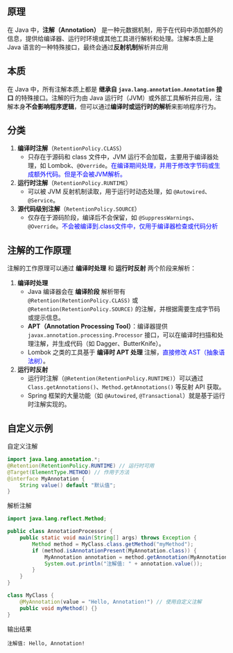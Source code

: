 ## 原理
在 Java 中，**注解（Annotation）** 是一种元数据机制，用于在代码中添加额外的信息，提供给编译器、运行时环境或其他工具进行解析和处理。注解本质上是 Java 语言的一种特殊接口，最终会通过**反射机制**解析并应用

## 本质
在 Java 中，所有注解本质上都是 **继承自 `java.lang.annotation.Annotation` 接口** 的特殊接口。注解的行为由 Java 运行时（JVM）或外部工具解析并应用，注解本身**不会影响程序逻辑**，但可以通过**编译时或运行时的解析**来影响程序行为。


## 分类
1. **编译时注解**（`RetentionPolicy.CLASS`）
    - 只存在于源码和 class 文件中，JVM 运行不会加载，主要用于编译器处理，如 Lombok、`@Override`。<span style="color: blue;">在编译期间处理，并用于修改字节码或生成额外代码。但是不会被JVM解析。</span>
2. **运行时注解**（`RetentionPolicy.RUNTIME`）
    - 可以被 JVM 反射机制读取，用于运行时动态处理，如 `@Autowired`、`@Service`。
3. **源代码级别注解**（`RetentionPolicy.SOURCE`）
    - 仅存在于源码阶段，编译后不会保留，如 `@SuppressWarnings`、`@Override`。<span style="color: blue;">不会被编译到.class文件中，仅用于编译器检查或代码分析</span>


## 注解的工作原理

注解的工作原理可以通过 **编译时处理** 和 **运行时反射** 两个阶段来解析：

1. **编译时处理**
	- Java 编译器会在 **编译阶段** 解析带有 `@Retention(RetentionPolicy.CLASS)` 或 `@Retention(RetentionPolicy.SOURCE)` 的注解，并根据需要生成字节码或提示信息。
	- **APT（Annotation Processing Tool）**：编译器提供 `javax.annotation.processing.Processor` 接口，可以在编译时扫描和处理注解，并生成代码（如 Dagger、ButterKnife）。
	- Lombok 之类的工具基于 **编译时 APT 处理** 注解，<span style="color: blue;">直接修改 AST（抽象语法树）</span>。
2. **运行时反射**
	- 运行时注解（`@Retention(RetentionPolicy.RUNTIME)`）可以通过 `Class.getAnnotations()`、`Method.getAnnotations()` 等反射 API 获取。
	- Spring 框架的大量功能（如 `@Autowired`, `@Transactional`）就是基于运行时注解实现的。


## 自定义示例
自定义注解
```java 
import java.lang.annotation.*; 
@Retention(RetentionPolicy.RUNTIME) // 运行时可用 
@Target(ElementType.METHOD) // 作用于方法 
@interface MyAnnotation { 
	String value() default "默认值"; 
}
```

解析注解
```java
import java.lang.reflect.Method;

public class AnnotationProcessor {
    public static void main(String[] args) throws Exception {
        Method method = MyClass.class.getMethod("myMethod");
        if (method.isAnnotationPresent(MyAnnotation.class)) {
            MyAnnotation annotation = method.getAnnotation(MyAnnotation.class);
            System.out.println("注解值: " + annotation.value());
        }
    }
}

class MyClass {
    @MyAnnotation(value = "Hello, Annotation!") // 使用自定义注解
    public void myMethod() {}
}
```

输出结果
```
注解值: Hello, Annotation!
```